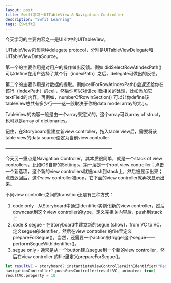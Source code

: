 ```yaml
---
layout: post
title: Swift学习－UITableView & Navigation Controller
description: "Swfit Learning"
tags: [Swift]
---
```


今天学习的主要内容之一是UIKit中的UITableView。

UITableView包含两种delegate protocol，分别是UITableViewDelegate和UITableViewDataSource。

第一个的主要作用是对用户的操作做出反馈。例如 didSelectRowAtIndexPath()可以define在用户选择了某个行（indexPath）之后，delegate可做出的反馈。

第二个的主要作用是对数据的提取。例如cellForRowAtIndexPath()会返还给你在该行（indexPath）的cell，然后你可以对该cell做相关的处理，比如添加它textField的内容。再例如，numberOfRowInSection() 可以让你define该tableView总共有多少行——这一般取决于你的data model array的大小。

TableView的内容一般是由一个array来定义的。这个array可以array of struct，也可以是array of dictionaries。

记住，在Storyboard里建立新view controller，拖入table view后，需要将该table view的data source设定为当前view controller

————————————————————————

今天另一重点是Navigation Controller。其本质很简单，就是一个stack of view controllers，比如iOS自带的Settings。第一层是一个root view controller；点击一个新选项，这个新的view controllers就被push到stack上，然后被显示出来；点击返回后，这个view controller被pop，它下面的view controller就再次显示出来。

不同view controller之间的transition还是有三种方式：

1. code only - 从Storyboard中通过Identifier实例化新的view controller，然后downcast到这个view controller的type，定义完相关内容后，push到stack上
2. code & segue - 在Storyboard中建立新的segue (show)，from VC to VC，定义segue的identifier，然后在view controller 的file里定义prepareForSegue()。当然，还需要一个action来trigger这个segue——performSegueWithIdentifier()。
3. segue only - 通常是从一个button建立segue到一个新的view controller，然后在view controller 的file里定义prepareForSegue()。

~~~ swift
let resultVC = storyboard?.instantiateViewControllerWithIdentifier("ResultViewController") as! ResultViewController
navigationController?.pushViewController(resultVC, animated: true)
resultVC.property = 10
~~~
